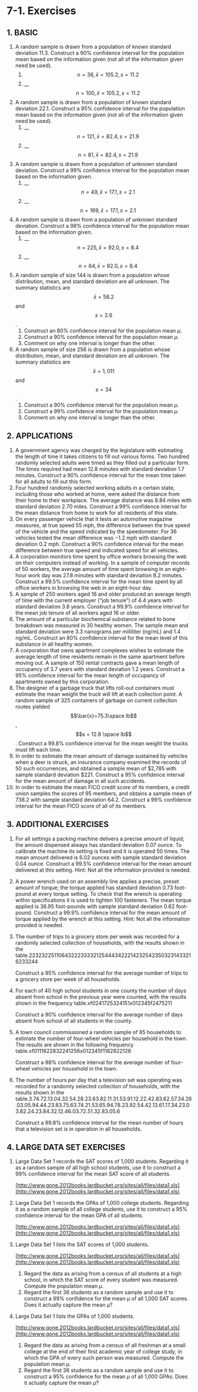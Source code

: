 # 7-1. Exercises

## 1. **BASIC**

1. A random sample is drawn from a population of known standard deviation 11.3. Construct a 90% confidence interval for the population mean based on the information given \(not all of the information given need be used\).
   1. $$n = 36, \bar{x}=105.2, s = 11.2$$ 
   2. \_\_$$n = 100, \bar{x}=105.2, s = 11.2$$ 
2. A random sample is drawn from a population of known standard deviation 22.1. Construct a 95% confidence interval for the population mean based on the information given \(not all of the information given need be used\).
   1. \_\_$$n = 121, \bar{x}=82.4, s = 21.9$$ 
   2. \_\_$$n = 81, \bar{x}=82.4, s = 21.9$$ 
3. A random sample is drawn from a population of unknown standard deviation. Construct a 99% confidence interval for the population mean based on the information given.
   1. \_\_$$n = 49, \bar{x}=17.1, s = 2.1$$ 
   2. \_\_$$n = 169, \bar{x}=17.1, s = 2.1$$ 
4. A random sample is drawn from a population of unknown standard deviation. Construct a 98% confidence interval for the population mean based on the information given.
   1. \_\_$$n = 225, \bar{x}=92.0, s = 8.4$$ 
   2. \_\_$$n = 64, \bar{x}=92.0, s = 8.4$$ 
5. A random sample of size 144 is drawn from a population whose distribution, mean, and standard deviation are all unknown. The summary statistics are $$\bar{x}=58.2$$ and $$s = 2.6$$ .
   1. Construct an 80% confidence interval for the population mean _μ_.
   2. Construct a 90% confidence interval for the population mean _μ_.
   3. Comment on why one interval is longer than the other.
6. A random sample of size 256 is drawn from a population whose distribution, mean, and standard deviation are all unknown. The summary statistics are $$\bar{x}=1,011$$ and $$s = 34$$ .
   1. Construct a 90% confidence interval for the population mean _μ_.
   2. Construct a 99% confidence interval for the population mean _μ_.
   3. Comment on why one interval is longer than the other.

## **2. APPLICATIONS**

1. A government agency was charged by the legislature with estimating the length of time it takes citizens to fill out various forms. Two hundred randomly selected adults were timed as they filled out a particular form. The times required had mean 12.8 minutes with standard deviation 1.7 minutes. Construct a 90% confidence interval for the mean time taken for all adults to fill out this form.
2. Four hundred randomly selected working adults in a certain state, including those who worked at home, were asked the distance from their home to their workplace. The average distance was 8.84 miles with standard deviation 2.70 miles. Construct a 99% confidence interval for the mean distance from home to work for all residents of this state.
3. On every passenger vehicle that it tests an automotive magazine measures, at true speed 55 mph, the difference between the true speed of the vehicle and the speed indicated by the speedometer. For 36 vehicles tested the mean difference was −1.2 mph with standard deviation 0.2 mph. Construct a 90% confidence interval for the mean difference between true speed and indicated speed for all vehicles.
4. A corporation monitors time spent by office workers browsing the web on their computers instead of working. In a sample of computer records of 50 workers, the average amount of time spent browsing in an eight-hour work day was 27.8 minutes with standard deviation 8.2 minutes. Construct a 99.5% confidence interval for the mean time spent by all office workers in browsing the web in an eight-hour day.
5. A sample of 250 workers aged 16 and older produced an average length of time with the current employer \(“job tenure”\) of 4.4 years with standard deviation 3.8 years. Construct a 99.9% confidence interval for the mean job tenure of all workers aged 16 or older.
6. The amount of a particular biochemical substance related to bone breakdown was measured in 30 healthy women. The sample mean and standard deviation were 3.3 nanograms per milliliter \(ng/mL\) and 1.4 ng/mL. Construct an 80% confidence interval for the mean level of this substance in all healthy women.
7. A corporation that owns apartment complexes wishes to estimate the average length of time residents remain in the same apartment before moving out. A sample of 150 rental contracts gave a mean length of occupancy of 3.7 years with standard deviation 1.2 years. Construct a 95% confidence interval for the mean length of occupancy of apartments owned by this corporation.
8. The designer of a garbage truck that lifts roll-out containers must estimate the mean weight the truck will lift at each collection point. A random sample of 325 containers of garbage on current collection routes yielded $$\bar{x}=75.3\space lb$$ , $$s = 12.8 \space lb$$ . Construct a 99.8% confidence interval for the mean weight the trucks must lift each time.
9. In order to estimate the mean amount of damage sustained by vehicles when a deer is struck, an insurance company examined the records of 50 such occurrences, and obtained a sample mean of $2,785 with sample standard deviation $221. Construct a 95% confidence interval for the mean amount of damage in all such accidents.
10. In order to estimate the mean FICO credit score of its members, a credit union samples the scores of 95 members, and obtains a sample mean of 738.2 with sample standard deviation 64.2. Construct a 99% confidence interval for the mean FICO score of all of its members.

## **3. ADDITIONAL EXERCISES**

1. For all settings a packing machine delivers a precise amount of liquid; the amount dispensed always has standard deviation 0.07 ounce. To calibrate the machine its setting is fixed and it is operated 50 times. The mean amount delivered is 6.02 ounces with sample standard deviation 0.04 ounce. Construct a 99.5% confidence interval for the mean amount delivered at this setting. Hint: Not all the information provided is needed.
2. A power wrench used on an assembly line applies a precise, preset amount of torque; the torque applied has standard deviation 0.73 foot-pound at every torque setting. To check that the wrench is operating within specifications it is used to tighten 100 fasteners. The mean torque applied is 36.95 foot-pounds with sample standard deviation 0.62 foot-pound. Construct a 99.9% confidence interval for the mean amount of torque applied by the wrench at this setting. Hint: Not all the information provided is needed.
3. The number of trips to a grocery store per week was recorded for a randomly selected collection of households, with the results shown in the table.223232251106432223333212544434222142325423503231433216233244

   Construct a 95% confidence interval for the average number of trips to a grocery store per week of all households.

4. For each of 40 high school students in one county the number of days absent from school in the previous year were counted, with the results shown in the frequency table.xf0241725324151x012345f2475211

   Construct a 90% confidence interval for the average number of days absent from school of all students in the county.

5. A town council commissioned a random sample of 85 households to estimate the number of four-wheel vehicles per household in the town. The results are shown in the following frequency table.xf0111622832241256x012345f1162822126

   Construct a 98% confidence interval for the average number of four-wheel vehicles per household in the town.

6. The number of hours per day that a television set was operating was recorded for a randomly selected collection of households, with the results shown in the table.3.74.72.13.04.32.54.28.23.63.82.11.31.53.91.12.22.42.83.62.57.34.26.03.05.94.44.23.83.75.63.74.21.53.65.94.78.23.92.54.42.13.61.17.34.23.03.82.24.23.84.32.12.46.03.72.51.32.83.05.6

   Construct a 99.8% confidence interval for the mean number of hours that a television set is in operation in all households.

## **4. LARGE DATA SET EXERCISES**

1. Large Data Set 1 records the SAT scores of 1,000 students. Regarding it as a random sample of all high school students, use it to construct a 99% confidence interval for the mean SAT score of all students.

   [http://www.gone.2012books.lardbucket.org/sites/all/files/data1.xls](http://www.gone.2012books.lardbucket.org/sites/all/files/data1.xls)

2. Large Data Set 1 records the GPAs of 1,000 college students. Regarding it as a random sample of all college students, use it to construct a 95% confidence interval for the mean GPA of all students.

   [http://www.gone.2012books.lardbucket.org/sites/all/files/data1.xls](http://www.gone.2012books.lardbucket.org/sites/all/files/data1.xls)

3. Large Data Set 1 lists the SAT scores of 1,000 students.

   [http://www.gone.2012books.lardbucket.org/sites/all/files/data1.xls](http://www.gone.2012books.lardbucket.org/sites/all/files/data1.xls)

   1. Regard the data as arising from a census of all students at a high school, in which the SAT score of every student was measured. Compute the population mean _μ_.
   2. Regard the first 36 students as a random sample and use it to construct a 99% confidence for the mean _μ_ of all 1,000 SAT scores. Does it actually capture the mean _μ_?

4. Large Data Set 1 lists the GPAs of 1,000 students.

   [http://www.gone.2012books.lardbucket.org/sites/all/files/data1.xls](http://www.gone.2012books.lardbucket.org/sites/all/files/data1.xls)

   1. Regard the data as arising from a census of all freshman at a small college at the end of their first academic year of college study, in which the GPA of every such person was measured. Compute the population mean _μ_.
   2. Regard the first 36 students as a random sample and use it to construct a 95% confidence for the mean _μ_ of all 1,000 GPAs. Does it actually capture the mean _μ_?

